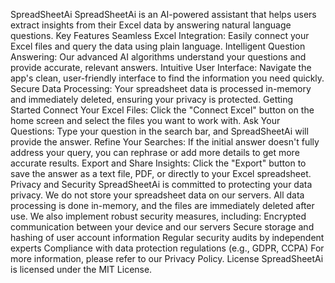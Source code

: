 SpreadSheetAi
SpreadSheetAi is an AI-powered assistant that helps users extract insights from their Excel data by answering natural language questions.
Key Features
Seamless Excel Integration: Easily connect your Excel files and query the data using plain language.
Intelligent Question Answering: Our advanced AI algorithms understand your questions and provide accurate, relevant answers.
Intuitive User Interface: Navigate the app's clean, user-friendly interface to find the information you need quickly.
Secure Data Processing: Your spreadsheet data is processed in-memory and immediately deleted, ensuring your privacy is protected.
Getting Started
Connect Your Excel Files: Click the "Connect Excel" button on the home screen and select the files you want to work with.
Ask Your Questions: Type your question in the search bar, and SpreadSheetAi will provide the answer.
Refine Your Searches: If the initial answer doesn't fully address your query, you can rephrase or add more details to get more accurate results.
Export and Share Insights: Click the "Export" button to save the answer as a text file, PDF, or directly to your Excel spreadsheet.
Privacy and Security
SpreadSheetAi is committed to protecting your data privacy. We do not store your spreadsheet data on our servers. All data processing is done in-memory, and the files are immediately deleted after use.
We also implement robust security measures, including:
Encrypted communication between your device and our servers
Secure storage and hashing of user account information
Regular security audits by independent experts
Compliance with data protection regulations (e.g., GDPR, CCPA)
For more information, please refer to our Privacy Policy.
License
SpreadSheetAi is licensed under the MIT License.
